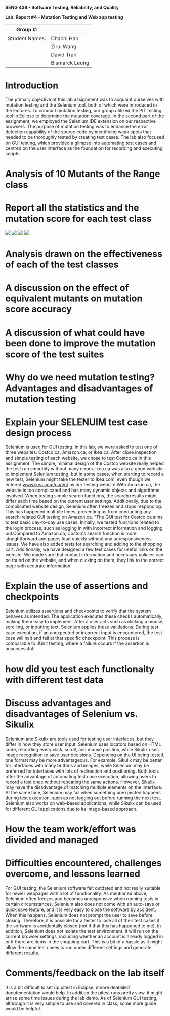 **SENG 438 - Software Testing, Reliability, and Quality**

**Lab. Report \#4 – Mutation Testing and Web app testing**

| Group \#:      |     |
| -------------- | --- |
| Student Names: | Chachi Han    |
|                | Zirui Wang    |
|                | David Tran    |
|                | Bismarck Leung    |

# Introduction
The primary objective of this lab assignment was to acquaint ourselves with mutation testing and the Selenium tool, both of which were introduced in the lectures. To conduct mutation testing, our group utilized the PIT testing tool in Eclipse to determine the mutation coverage. In the second part of the assignment, we employed the Selenium IDE extension on our respective browsers. The purpose of mutation testing was to enhance the error detection capability of the source code by identifying weak spots that needed to be thoroughly tested by creating test cases. The lab also focused on GUI testing, which provided a glimpse into automating test cases and centred on the user interface as the foundation for recording and executing scripts.

# Analysis of 10 Mutants of the Range class 

# Report all the statistics and the mutation score for each test class
![](./RangeBefore.png)
![](./RangeAfter.png)
![](./DataUtilitiesBefore.png)
![](./DataUtilitiesAfter.png)


# Analysis drawn on the effectiveness of each of the test classes

# A discussion on the effect of equivalent mutants on mutation score accuracy

# A discussion of what could have been done to improve the mutation score of the test suites

# Why do we need mutation testing? Advantages and disadvantages of mutation testing

# Explain your SELENUIM test case design process
Selenium is used for GUI testing. In this lab, we were asked to test one of three websites: Costco.ca, Amazon.ca, or Ikea.ca. After close inspection and simple testing of each website, we chose to test Costco.ca in this assignment. The simple, minimal design of the Costco website really helped the test run smoothly without many errors. Ikea.ca was also a good website to implement Selenium testing, but in some cases, when starting to record a new test, Selenium might take the tester to Ikea.com, even though we entered www.ikea.com/ca/en/ as our testing website.With Amazon.ca, the website is too complicated and has many dynamic objects and algorithms involved. When testing simple search functions, the search results might differ each time based on the current user settings. Additionally, due to the complicated website design, Selenium often freezes and stops responding. This has happened multiple times, preventing us from conducting any search-related GUI testing on Amazon.ca.
"The GUI test for Costco.ca aims to test basic day-to-day use cases. Initially, we tested functions related to the login process, such as logging in with incorrect information and logging out.Compared to Amazon.ca, Costco's search function is more straightforward and pages load quickly without any unresponsiveness issues. We have also added tests for searching and adding to the shopping cart. Additionally, we have designed a few test cases for useful links on the website. We made sure that contact information and necessary policies can be found on the website, and when clicking on them, they link to the correct page with accurate information.

# Explain the use of assertions and checkpoints
Selenium utilizes assertions and checkpoints to verify that the system behaves as intended. The application executes these checks automatically, making them easy to implement. After a user acts such as clicking a mouse, scrolling, or inputting text, Selenium applies these validations. During test case execution, if an unexpected or incorrect input is encountered, the test case will halt and fail at that specific checkpoint. This process is comparable to JUnit testing, where a failure occurs if the assertion is unsuccessful.

# how did you test each functionaity with different test data

# Discuss advantages and disadvantages of Selenium vs. Sikulix
Selenium and Sikulix are tools used for testing user interfaces, but they differ in how they store user input. Selenium uses locators based on HTML code, recording every click, scroll, and mouse position, while Sikulix uses image recognition to save user decisions. Depending on the UI being tested, one format may be more advantageous. For example, Sikulix may be better for interfaces with many buttons and images, while Selenium may be preferred for interfaces with lots of redirection and positioning. Both tools offer the advantage of automating test case execution, allowing users to record a test once without repeating the same actions. However, Sikulix may have the disadvantage of matching multiple elements on the interface. At the same time, Selenium may fail when something unexpected happens during test execution, such as not logging out before running the next test. Selenium also works on web-based applications, while Sikulix can be used for different GUI applications due to its image-based approach.

# How the team work/effort was divided and managed


# Difficulties encountered, challenges overcome, and lessons learned
For GUI testing, the Selenium software felt outdated and not really suitable for newer webpages with a lot of functionality. As mentioned above, Selenium often freezes and becomes unresponsive when running tests in certain circumstances.
Selenium also does not come with an auto-save or quick save feature, and it is very easy to close the software by accident. When this happens, Selenium does not prompt the user to save before closing. Therefore, it is possible for a tester to lose all of their test cases if the software is accidentally closed (not if that this has happened to me).
In addition, Selenium does not isolate the test environment. It will run on the current browser settings, including whether an account is already logged in or if there are items in the shopping cart. This is a bit of a hassle as it might allow the same test cases to run under different settings and generate different results.

# Comments/feedback on the lab itself
It is a bit difficult to set up pitest in Eclipse, mnore deatailed docutementation would help. In addition the pitest runs pretty slow, it might arrise some time issues during the lab demo. 
As of Selenium GUI testing, althrough it is very simple to use and covered in class, some more guide would be helpful. 
